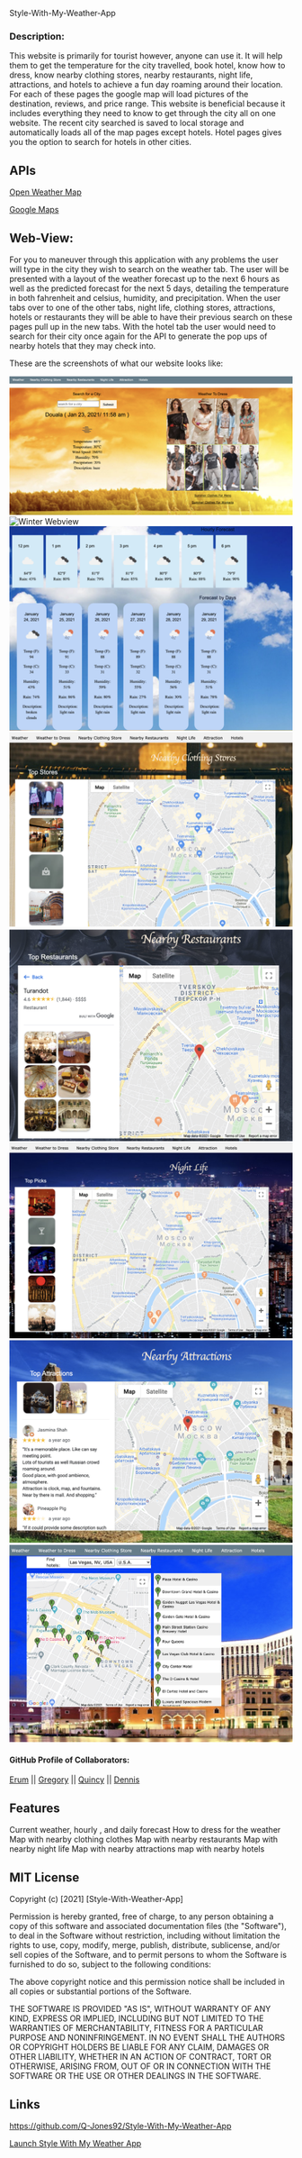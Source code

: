 Style-With-My-Weather-App
### Description:
This website is primarily for tourist however, anyone can use it. It will help them to get the temperature for the city travelled, book hotel, know how to dress, know nearby clothing stores, nearby restaurants, night life, attractions, and hotels to achieve a fun day roaming around their location. For each of these pages the google map will load pictures of the destination, reviews, and price range. This website is beneficial because it includes everything they need to know to get through the city all on one website. The recent city searched is saved to local storage and automatically loads all of the map pages except hotels. Hotel pages gives you the option to search for hotels in other cities. 

## APIs
[Open Weather Map](https://openweathermap.org/)

[Google Maps](https://cloud.google.com/maps-platform)


## Web-View:
For you to maneuver through this application with any problems the user will type in the city they wish to search on the weather tab. The user will be presented with a layout of the weather forecast up to the next 6 hours as well as the predicted forecast for the next 5 days, detailing the temperature in both fahrenheit and celsius, humidity, and precipitation. When the user tabs over to one of the other tabs, night life, clothing stores, attractions, hotels or restaurants they will be able to have their previous search on these pages pull up in the new tabs. With the hotel tab the user would need to search for their city once again for the API to generate the pop ups of nearby hotels that they may check into.

These are the screenshots of what our website looks like:

![Summer Webview](images/summerWeather.jpg)
![Winter Webview](images/winterWeather.jpg)
![Forecast Webview](images/forecast.jpg)
![Clothing Tab](images/clothing.jpg)
![Restaurants Tab](images/restIcons.png)
![Night life Tab](images/nightlife.jpg)
![Attractions Tab](images/attractionsReviews.png)
![Hotels Tab](images/hotels.jpg)


#### GitHub Profile of Collaborators:
[Erum](https://github.com/erumd)
||
[Gregory](https://github.com/NGUENANG7)
||
[Quincy](https://github.com/Q-Jones92)
||
[Dennis](https://github.com/Desparta05)


## Features
Current weather, hourly , and daily forecast
How to dress for the weather
Map with nearby clothing clothes 
Map with nearby restaurants
Map with nearby night life
Map with nearby attractions 
map with nearby hotels 


## MIT License

Copyright (c) [2021] [Style-With-Weather-App]

Permission is hereby granted, free of charge, to any person obtaining a copy
of this software and associated documentation files (the "Software"), to deal
in the Software without restriction, including without limitation the rights
to use, copy, modify, merge, publish, distribute, sublicense, and/or sell
copies of the Software, and to permit persons to whom the Software is
furnished to do so, subject to the following conditions:

The above copyright notice and this permission notice shall be included in all
copies or substantial portions of the Software.

THE SOFTWARE IS PROVIDED "AS IS", WITHOUT WARRANTY OF ANY KIND, EXPRESS OR
IMPLIED, INCLUDING BUT NOT LIMITED TO THE WARRANTIES OF MERCHANTABILITY,
FITNESS FOR A PARTICULAR PURPOSE AND NONINFRINGEMENT. IN NO EVENT SHALL THE
AUTHORS OR COPYRIGHT HOLDERS BE LIABLE FOR ANY CLAIM, DAMAGES OR OTHER
LIABILITY, WHETHER IN AN ACTION OF CONTRACT, TORT OR OTHERWISE, ARISING FROM,
OUT OF OR IN CONNECTION WITH THE SOFTWARE OR THE USE OR OTHER DEALINGS IN THE
SOFTWARE.


## Links
https://github.com/Q-Jones92/Style-With-My-Weather-App

[Launch Style With My Weather App](https://q-jones92.github.io/Style-With-My-Weather-App/)


